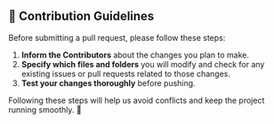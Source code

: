 ## 📝 Contribution Guidelines
Before submitting a pull request, please follow these steps:

1. **Inform the Contributors** about the changes you plan to make.  
2. **Specify which files and folders** you will modify and check for any existing issues or pull requests related to those changes.  
3. **Test your changes thoroughly** before pushing.  

Following these steps will help us avoid conflicts and keep the project running smoothly. 🚀
